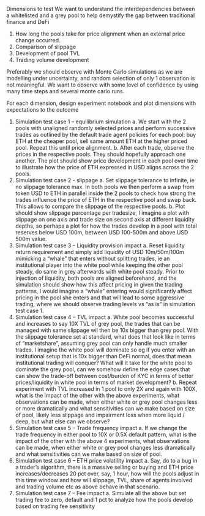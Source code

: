 Dimensions to test
We want to understand the interdependencies between a whitelisted and a grey pool to help demystify the gap between traditional finance and DeFi
1)	How long the pools take for price alignment when an external price change occurred.
2)	Comparison of slippage
3)	Development of pool TVL
4)	Trading volume development

Preferably we should observe with Monte Carlo simulations as we are modelling under uncertainty, and random selection of only 1 observation is not meaningful. We want to observe with some level of confidence by using many time steps and several monte carlo runs.

For each dimension, design experiment notebook and plot dimensions with expectations to the outcome
1)	Simulation test case 1 – equilibrium simulation
a.	We start with the 2 pools with unaligned randomly selected prices and perform successive trades as outlined by the default trade agent policies for each pool: buy ETH at the cheaper pool, sell same amount ETH at the higher priced pool. Repeat this until price alignment.
b.	After each trade, observe the prices in the respective pools. They should hopefully approach one another. The plot should show price development in each pool over time to illustrate how the price of ETH expressed in USD aligns across the 2 pools.
2)	Simulation test case 2 - slippage
a.	Set slippage tolerance to infinite, ie no slippage tolerance max. In both pools we then perform a swap from token USD to ETH in parallel inside the 2 pools to check how strong the trades influence the price of ETH in the respective pool and swap back. This allows to compare the slippage of the respective pools.
b.	Plot should show slippage percentage per tradesize, I imagine a plot with slippage on one axis and trade size on second axis at different liquidity depths, so perhaps a plot for how the trades develop in a pool with total reserves below USD 100m, between USD 100-500m and above USD 500m value.
3)	Simulation test case 3 – Liquidity provision impact
a.	Reset liquidity return requirement and simply add liquidity of USD 10m/50m/100m mimicking a “whale” that enters without splitting trades, ie an institutional player into the white pool while keeping the other pool steady, do same in grey afterwards with white pool steady. Prior to injection of liquidity, both pools are aligned beforehand, and the simulation should show how this affect pricing in given the trading patterns, I would imagine a “whale” entering would significantly affect pricing in the pool she enters and that will lead to some aggressive trading, where we should observe trading levels vs “as is” in simulation test case 1.
4)	Simulation test case 4 – TVL impact
a.	White pool becomes successful and increases to say 10X TVL of grey pool, the trades that can be managed with same slippage wil then be 10x bigger than grey pool. With the slippage tolerance set at standard, what does that look like in terms of “marketshare”, assuming grey pool can only handle much smaller trades. I imagine the white pool will dominate so eg if you enter with an institutional setup that is 10x bigger than DeFi normal, does that mean institutional trading will conquer? What will it take for the white pool to dominate the grey pool, can we somehow define the edge cases that can show the trade-off between cost/burden of KYC in terms of better prices/liquidity in white pool in terms of market development?
b.	Repeat experiment with TVL increased in 1 pool to only 2X and again with 100X, what is the impact of the other with the above experiments, what observations can be made, when either white or grey pool changes less or more dramatically and what sensitivities can we make based on size of pool, likely less slippage and impairment loss when more liquid / deep, but what else can we observe?
5)	Simulation test case 5 – Trade frequency impact
a.	If we change the trade frequency in either pool to 10X or 0.5X default pattern, what is the impact of the other with the above 4 experiments, what observations can be made, when either white or grey pool changes less dramatically and what sensitivities can we make based on size of pool.
6)	Simulation test case 6 – ETH price volatility impact
a.	Say, do to a bug in a trader’s algorithm, there is a massive selling or buying and ETH price increases/decreases 20 pct over, say, 1 hour, how will the pools adjust in this time window and how will slippage, TVL, share of agents involved and trading volume etc as above behave in that scenario.
7)	Simulation test case 7 – Fee impact
a.	Simulate all the above but set trading fee to zero, default and 1 pct to analyze how the pools develop based on trading fee sensitivity
